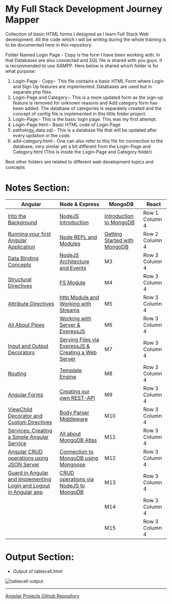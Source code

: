 # My Full Stack Development Journey Mapper
Collection of basic HTML forms I designed as I learn Full Stack Web development. All the code which I will be writing during the whole training is to be documented here in this repository. 

Folder Named Login Page - Copy is the form I have been working with. In that Databases are also connected and SQL file is shared with you guys. It is recommended to use XAMPP. Here below is shared which folder is for what purpose:

1) Login-Page - Copy:- This file contains a basic HTML Form where Login and Sign Up features are implemented. Databases are used but in separate php files.
2) Login-Page and Category:- This is a more updated form as the sign-up feature is removed for unknown reasons and Add category form has been added. The database of categories is separately created and the concept of config file is implemented in this little folder project.
3) Login-Page:- This is the basic login page. This was my first attempt.
4) Login-Page.html:- Basic HTML code of Login Page
5) pathology_data.sql:- This is a database file that will be updated after every updation in the code.
6) add-category.html:- One can also refer to this file for connection to the database, very similar yet a bit different from the Login-Page and Category.html (This is inside the Login-Page and Category folder)

Rest other folders are related to different web development topics and concepts

# Notes Section:

| Angular | Node & Express | MongoDB | React |
| --------------- | --------------- | --------------- | --------------- |
| <a href="https://saketsk.hashnode.dev/day-1-angular-into-the-background">Into the Background</a> | <a href="https://saketsk.hashnode.dev/day-1-nodejs-introduction">NodeJS Introduction</a> | <a href="https://saketsk.hashnode.dev/day-1-mongodb-introduction-to-mongodb">Introduction to MongoDB</a> | Row 1 Column 4 |
| <a href="https://saketsk.hashnode.dev/day-2-angular-running-your-first-angular-application">Running your first Angular Application</a> | <a href="https://saketsk.hashnode.dev/day-2-nodejs-node-repl-and-modules">Node REPL and Modules</a> | <a href="https://saketsk.hashnode.dev/day-2-mongodb-getting-started-with-mongodb">Getting Started with MongoDB</a> | Row 2 Column 4 |
| <a href="https://saketsk.hashnode.dev/day-3-angular-data-binding-concepts">Data Binding Concepts</a> | <a href="https://saketsk.hashnode.dev/day-3-nodejs-nodejs-architecture-nodejs-events">NodeJS Architecture and Events</a> | M3 | Row 3 Column 4 |
| <a href="https://saketsk.hashnode.dev/day-4-angular-structural-directives">Structural Directives</a> | <a href="https://saketsk.hashnode.dev/day-4-nodejs-fs-module">FS Module</a> | M4 | Row 3 Column 4 |
| <a href="https://saketsk.hashnode.dev/day-5-angular-attribute-directives">Attribute Directives</a> | <a href="https://saketsk.hashnode.dev/day-5-nodejs-http-module-working-with-streams">http Module and Working with Streams</a> | M5 |  Row 3 Column 4 |
| <a href="https://saketsk.hashnode.dev/day-6-angular-all-about-pipes">All About Pipes</a> | <a href="https://saketsk.hashnode.dev/day-6-nodejs-working-with-server-and-expressjs">Working with Server & ExpressJS</a> | M6 | Row 3 Column 4 |
| <a href="https://saketsk.hashnode.dev/day-7-angular-input-and-output-decorators">Input and Output Decorators</a> | <a href="https://saketsk.hashnode.dev/day-7-nodejs-serving-files-via-expressjs-creating-a-simple-web-server">Serving Files via ExpressJS & Creating a Web Server</a> | M7 | Row 3 Column 4 |
| <a href="https://saketsk.hashnode.dev/day-8-angular-routing">Routing</a> | <a href="https://saketsk.hashnode.dev/day-8-nodejs-template-engine">Template Engine</a> | M8 | Row 3 Column 4 |
| <a href="https://saketsk.hashnode.dev/day-9-angular-angular-forms">Angular Forms</a> | <a href="https://saketsk.hashnode.dev/day-9-nodejs-creating-our-own-rest-api">Creating our own REST-API</a> | M9 | Row 3 Column 4 |
| <a href="https://saketsk.hashnode.dev/day-10-angular-viewchild-decorator-custom-directives">ViewChild Decorator and Custom Directives</a> | <a href="https://saketsk.hashnode.dev/day-10-nodejs-body-parser-middleware">Body Parser Middleware</a> | M10 | Row 3 Column 4 |
| <a href="https://saketsk.hashnode.dev/day-11-angular-services-creating-a-simple-angular-service">Services: Creating a Simple Angular Service</a> | <a href="https://saketsk.hashnode.dev/day-11-nodejs-all-about-mongodb-atlas">All about MongoDB Atlas</a> | M11 | Row 3 Column 4 |
| <a href="https://saketsk.hashnode.dev/day-12-angular-crud-operations-using-json-server">Angular CRUD operations using JSON Server</a> | <a href="https://saketsk.hashnode.dev/day-12-nodejs-connection-to-mongodb-using-mongoose">Connection to MongoDB using Mongoose</a> | M12 | Row 3 Column 4 |
| <a href="https://saketsk.hashnode.dev/day-13-angular-guard-in-angular-and-implementing-login-and-logout-in-angular-app">Guard in Angular and Implementing Login and Logout in Angular app</a> | <a href="https://saketsk.hashnode.dev/day-13-nodejs-crud-operations-via-nodejs-to-mongodb">CRUD operations via NodeJS to MongoDB</a> | M13 | Row 3 Column 4 |
|  |  | M14 | Row 3 Column 4 |
|  |  | M15 | Row 3 Column 4 |

# Output Section:
- Output of tablecell.html

![tablecell output](https://user-images.githubusercontent.com/60461421/201687656-42db7186-c197-4c01-9be9-cb1eda1632f1.png)

<hr>
<a href="https://github.com/SAKET-SK/angular-projects"> Angular Projects Github Repository</a>
